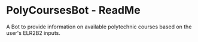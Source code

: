 # PolyCoursesBot - ReadMe
A Bot to provide information on available polytechnic courses based on the user's ELR2B2 inputs.
